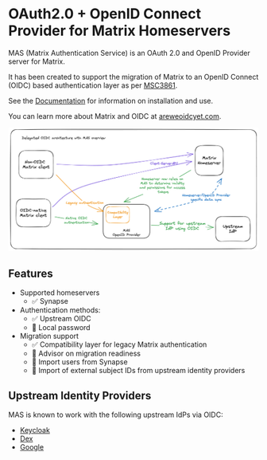 # OAuth2.0 + OpenID Connect Provider for Matrix Homeservers

MAS (Matrix Authentication Service) is an OAuth 2.0 and OpenID Provider server for Matrix.

It has been created to support the migration of Matrix to an OpenID Connect (OIDC) based authentication layer as per [MSC3861](https://github.com/matrix-org/matrix-doc/pull/3861).

See the [Documentation](https://matrix-org.github.io/matrix-authentication-service/index.html) for information on installation and use.

You can learn more about Matrix and OIDC at [areweoidcyet.com](https://areweoidcyet.com/).

![Delegated OIDC architecture with MAS overview](overview.png)

## Features

- Supported homeservers
  - ✅ Synapse
- Authentication methods:
  - ✅ Upstream OIDC
  - 🚧 Local password
- Migration support
  - ✅ Compatibility layer for legacy Matrix authentication
  - 🚧 Advisor on migration readiness
  - 🚧 Import users from Synapse
  - 🚧 Import of external subject IDs from upstream identity providers

## Upstream Identity Providers

MAS is known to work with the following upstream IdPs via OIDC:

- [Keycloak](https://www.keycloak.org/)
- [Dex](https://dexidp.io/)
- [Google](https://developers.google.com/identity/openid-connect/openid-connect)
